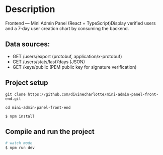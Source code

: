 # Description
Frontend — Mini Admin Panel (React + TypeScript)Display verified users and a 7‑day user creation chart by consuming the backend.

## Data sources:
- GET /users/export (protobuf, application/x-protobuf)
- GET /users/stats/last7days (JSON)
- GET /keys/public (PEM public key for signature verification)

## Project setup

```
git clone https://github.com/divinecharlotte/mini-admin-panel-front-end.git

cd mini-admin-panel-front-end

$ npm install
```

## Compile and run the project

```bash
# watch mode
$ npm run dev

```
